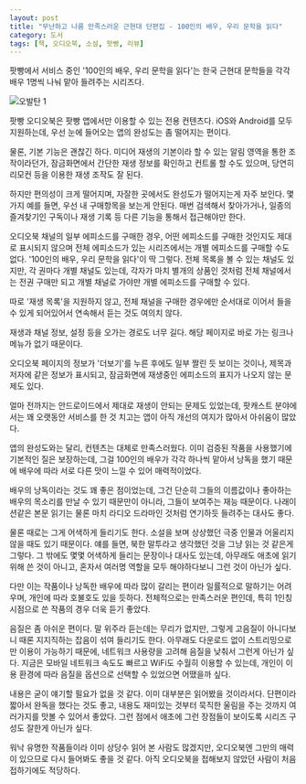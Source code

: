 ```yaml
---
layout: post
title: "무난하고 나름 만족스러운 근현대 단편집 - 100인의 배우, 우리 문학을 읽다"
category: 도서
tags: [책, 오디오북, 소설, 팟빵, 리뷰]
---
```


팟빵에서 서비스 중인
'100인의 배우, 우리 문학을 읽다'는
한국 근현대 문학들을 각각 배우 1명씩 나눠 맡아 들려주는 시리즈다.

![오발탄 1](https://lh3.googleusercontent.com/KK3WEABLa7ra3H4555t-kvjk01vte0cq2BEnllKk82JeMYiSgPoxZTupmp7BJcatGWfW6z3fm8BUnQ=s480)

팟빵 오디오북은 팟빵 앱에서만 이용할 수 있는 전용 컨텐츠다.
iOS와 Android를 모두 지원하는데,
우선 눈에 들어오는 앱의 완성도는 좀 떨어지는 편이다.

물론, 기본 기능은 괜찮긴 하다.
미디어 재생의 기본이라 할 수 있는
알림 영역을 통한 조작이라던가,
잠금화면에서 간단한 재생 정보를 확인하고 컨트롤 할 수도 있으며,
당연히 리모컨 등을 이용한 재생 조작도 잘 된다.

하지만 편의성이 크게 떨어지며,
자잘한 곳에서도 완성도가 떨어지는게 자주 보인다.
몇가지 예를 들면,
우선 내 구매항목을 보는게 안된다.
매번 검색해서 찾아가거나,
일종의 즐겨찾기인 구독이나 재생 기록 등 다른 기능을 통해서 접근해야만 한다.

오디오북 채널의 일부 에피소드를 구매한 경우,
어떤 에피소드를 구매한 것인지도 제대로 표시되지 않으며
전체 에피소드가 있는 시리즈에서는 개별 에피소드를 구매할 수도 없다.
'100인의 배우, 우리 문학을 읽다'이 딱 그렇다.
전체 목록을 볼 수 있는 채널도 있지만,
각 권마다 개별 채널도 있는데,
각자가 마치 별개의 상품인 것처럼 전체 채널에서는 전권 구매만 되고
개별 채널로 가야만 개별 에피소드를 구매할 수 있다.

따로 '재생 목록'을 지원하지 않고,
전체 채널을 구매한 경우에만 순서대로 이어서 들을 수 있게 되어있어서
연속해서 듣는 것도 여의치 않다.

재생과 채널 정보, 설정 등을 오가는 경로도 너무 길다.
해당 페이지로 바로 가는 링크나 메뉴가 없기 때문이다.

오디오북 페이지의 정보가 '더보기'를 누른 후에도 일부 짤린 듯 보이는 것이나,
제목과 저자에 같은 정보가 표시되고,
잠금화면에 재생중인 에피소드의 표지가 나오지 않는 문제도 있다.

얼마 전까지는 안드로이드에서 제대로 재생이 안되는 문제도 있었는데,
팟캐스트 분야에서는 꽤 오랫동안 서비스를 한 것 치고는
앱이 아직 개선의 여지가 많아서 아쉬움이 많았다.

앱의 완성도와는 달리, 컨텐츠는 대체로 만족스러웠다.
이미 검증된 작품을 사용했기에 기본적인 질은 보장하는데,
그걸 100인의 배우가 각각 하나씩 맡아서 낭독을 했기 때문에
배우에 따라 서로 다른 맛이 느낄 수 있어 매력적이었다.

배우의 낭독이라는 것도 꽤 좋은 점이었는데,
그건 단순히 그들의 이름값이나
좋아하는 배우의 목소리를 만날 수 있기 때문만이 아니라,
그들이 보여주는 재능 때문이다.
나래이션같은 본문 읽기는 물론
마치 라디오 드라마인 것처럼 연기하듯 들려주는 대사도 좋다.

물론 때로는 그게 어색하게 들리기도 한다.
소설을 보며 상상했던 극중 인물과 어울리지 않을 때도 있기 때문이다.
얘를 들면, 북한 말투라고 생각했던 것을 그냥 읽는 것 같은게 그렇다.
그 밖에도 몇몇 어색하게 들리는 문장이나 대사도 있는데,
아무래도 애초에 읽기 위해 쓴 것이 아니고,
혼자서 여러명 역할을 모두 해야하다보니 그런 것이 아닌가 싶다.

다만 이는 작품이나 낭독한 배우에 따라 많이 갈리는 편이라 일률적으로 말하기는 어려우며,
개인에 따라 호불호도 있을 듯하다.
전체적으로는 만족스러운 편인데,
특히 1인칭 시점으로 쓴 작품의 경우 더욱 듣기 좋았다.

음질은 좀 아쉬운 편이다.
말 위주라 듣는데는 무리가 없지만,
그렇게 고음질이 아니다보니 때론 지지직하는 잡음이 섞여 들리기도 한다.
아무래도 다운로드 없이 스트리밍으로만 이용이 가능하기 때문에,
네트워크 사용량을 고려해 음질을 낮춰서 그런게 아닌가 싶다.
지금은 모바일 네트워크 속도도 빠르고
WiFi도 수월히 이용할 수 있는데,
개인이 이용 환경에 따라 음질을 옵션으로 선택할 수 있었으면 어땠을까 싶다.

내용은 굳이 얘기할 필요가 없을 것 같다.
이미 대부분은 읽어봤을 것이라서다.
단편이라 짧아서 완독을 했다는 것도 좋고,
내용도 재미있는 것부터 묵직한 울림을 주는 것까지 여러가지를 맛볼 수 있어서 좋았다.
그런 점에서 애초에 그런 장점들이 보이도록 시리즈 구성도 잘한게 아닌가 싶다.

워낙 유명한 작품들이라
이미 상당수 읽어 본 사람도 많겠지만,
오디오북엔 그만의 매력이 있으므로
다시 들어봐도 좋을 것 같다.
아직 오디오북을 접해보지 않았던 사람이 처음 접하기에도 적당하다.

